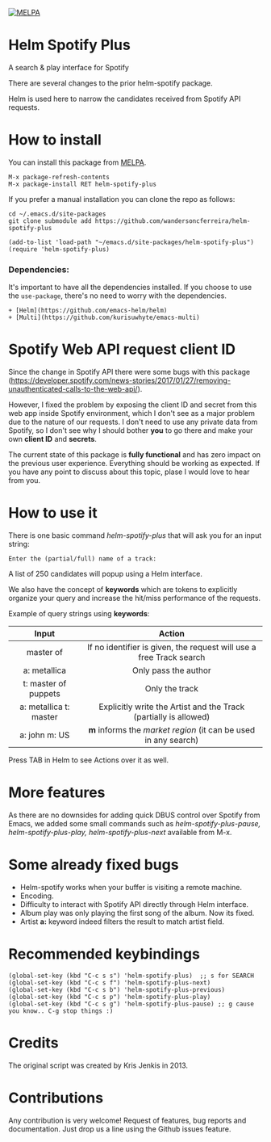 [![MELPA](https://melpa.org/packages/helm-spotify-plus-badge.svg)](https://melpa.org/#/helm-spotify-plus)


# Helm Spotify Plus
A search & play interface for Spotify

There are several changes to the prior helm-spotify package.

Helm is used here to narrow the candidates received from Spotify API requests.


# How to install
You can install this package from [MELPA](https://melpa.org).

``` emacs-lisp
M-x package-refresh-contents
M-x package-install RET helm-spotify-plus
```

If you prefer a manual installation you can clone the repo as follows:

```emacs-lisp
cd ~/.emacs.d/site-packages
git clone submodule add https://github.com/wandersoncferreira/helm-spotify-plus
```
``` emacs-lisp
(add-to-list 'load-path "~/emacs.d/site-packages/helm-spotify-plus")
(require 'helm-spotify-plus)
```
### Dependencies:
It's important to have all the dependencies installed. If you choose to use the `use-package`, there's no need to worry with the dependencies.

    + [Helm](https://github.com/emacs-helm/helm)
    + [Multi](https://github.com/kurisuwhyte/emacs-multi)


# Spotify Web API request client ID

Since the change in Spotify API there were some bugs with this package (https://developer.spotify.com/news-stories/2017/01/27/removing-unauthenticated-calls-to-the-web-api/).

However, I fixed the problem by exposing the client ID and secret from this web app inside Spotify environment, which I don't see as a major problem due to the nature of our requests. I don't need to use any private data from Spotify, so I don't see why I should bother **you** to go there and make your own **client ID** and **secrets**.

The current state of this package is **fully functional** and has zero impact on the previous user experience. Everything should be working as expected. If you have any point to discuss about this topic, plase I would love to hear from you.

# How to use it

There is one basic command *helm-spotify-plus* that will ask you for an input string:

```shell
Enter the (partial/full) name of a track:
```

A list of 250 candidates will popup using a Helm interface.


We also have the concept of **keywords** which are tokens to explicitly organize your query and increase the hit/miss
performance of the requests.


Example of query strings using **keywords**:

| Input                  | Action                                                              |
|:----------------------:|:-------------------------------------------------------------------:|
| master of              | If no identifier is given, the request will use a free Track search |
| a: metallica           | Only pass the author                                                |
| t: master of puppets   | Only the track                                                      |
| a: metallica t: master | Explicitly write the Artist and the Track (partially is allowed)    |
| a: john m: US          | **m** informs the *market region* (it can be used in any search)    |

Press TAB in Helm to see Actions over it as well.

# More features

As there are no downsides for adding quick DBUS control over Spotify from Emacs, we added some small commands such as
*helm-spotify-plus-pause, helm-spotify-plus-play, helm-spotify-plus-next* available from M-x.

# Some already fixed bugs

+ Helm-spotify works when your buffer is visiting a remote machine.
+ Encoding.
+ Difficulty to interact with Spotify API directly through Helm interface.
+ Album play was only playing the first song of the album. Now its fixed.
+ Artist **a:** keyword indeed filters the result to match artist field.

# Recommended keybindings
```emacs-lisp
(global-set-key (kbd "C-c s s") 'helm-spotify-plus)  ;; s for SEARCH
(global-set-key (kbd "C-c s f") 'helm-spotify-plus-next)
(global-set-key (kbd "C-c s b") 'helm-spotify-plus-previous)
(global-set-key (kbd "C-c s p") 'helm-spotify-plus-play) 
(global-set-key (kbd "C-c s g") 'helm-spotify-plus-pause) ;; g cause you know.. C-g stop things :)
```

# Credits

The original script was created by Kris Jenkis in 2013.


# Contributions

Any contribution is very welcome! Request of features, bug reports and documentation. Just drop us a line using the
Github issues feature.


